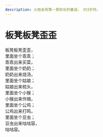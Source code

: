 ```yaml
---
description: 火娃会背第一首较长的童谣， 约3岁时。
---
```


# 板凳板凳歪歪

板凳板凳歪歪，  
里面坐个乖乖；  
乖乖出来买菜，  
里面坐个奶奶；  
奶奶出来烧汤，  
里面坐个姑娘；  
姑娘出来梳头，  
里面坐个小猴；  
小猴出来作揖，  
里面坐个公鸡；  
公鸡出来打鸣，  
里面坐个豆虫；  
豆虫出来咕咕容，  
咕咕容。

